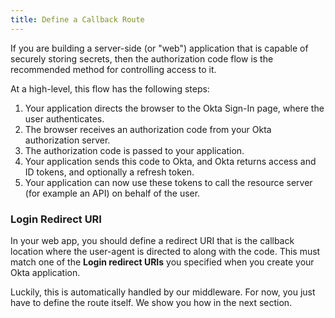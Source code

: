 ```yaml
---
title: Define a Callback Route
---
```


If you are building a server-side (or "web") application that is capable of securely storing secrets, then the authorization code flow is the recommended method for controlling access to it.

At a high-level, this flow has the following steps:

1. Your application directs the browser to the Okta Sign-In page, where the user authenticates.
1. The browser receives an authorization code from your Okta authorization server.
1. The authorization code is passed to your application.
1. Your application sends this code to Okta, and Okta returns access and ID tokens, and optionally a refresh token.
1. Your application can now use these tokens to call the resource server (for example an API) on behalf of the user.

### Login Redirect URI

In your web app, you should define a redirect URI that is the callback location where the user-agent is directed to along with the code. This must match one of the **Login redirect URIs** you specified when you create your Okta application.

Luckily, this is automatically handled by our middleware. For now, you just have to define the route itself. We show you how in the next section.

<NextSectionLink/>






